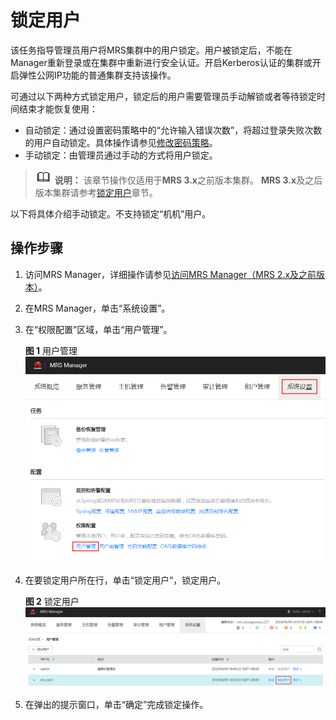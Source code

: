# 锁定用户<a name="mrs_01_0347"></a>

该任务指导管理员用户将MRS集群中的用户锁定。用户被锁定后，不能在Manager重新登录或在集群中重新进行安全认证。开启Kerberos认证的集群或开启弹性公网IP功能的普通集群支持该操作。

可通过以下两种方式锁定用户，锁定后的用户需要管理员手动解锁或者等待锁定时间结束才能恢复使用：

-   自动锁定：通过设置密码策略中的“允许输入错误次数”，将超过登录失败次数的用户自动锁定。具体操作请参见[修改密码策略](修改密码策略-164.md)。
-   手动锁定：由管理员通过手动的方式将用户锁定。

>![](public_sys-resources/icon-note.gif) **说明：** 
>该章节操作仅适用于**MRS 3.x**之前版本集群。
>**MRS 3.x**及之后版本集群请参考[锁定用户](锁定用户.md)章节。

以下将具体介绍手动锁定。不支持锁定“机机”用户。

## 操作步骤<a name="s3a74c3d567f24a6f87dd31212b20b942"></a>

1.  访问MRS Manager，详细操作请参见[访问MRS Manager（MRS 2.x及之前版本）](访问MRS-Manager（MRS-2-x及之前版本）.md)。
2.  在MRS Manager，单击“系统设置”。
3.  在“权限配置”区域，单击“用户管理”。

    **图 1**  用户管理<a name="fig14712105674010"></a>  
    ![](figures/用户管理-107.png "用户管理-107")

4.  在要锁定用户所在行，单击“锁定用户“，锁定用户。

    **图 2**  锁定用户<a name="fig1566837205112"></a>  
    ![](figures/锁定用户-108.png "锁定用户-108")

5.  在弹出的提示窗口，单击“确定”完成锁定操作。

